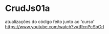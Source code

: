 # CrudJs01a

atualizações do código feito junto ao 'curso'
https://www.youtube.com/watch?v=tRcnPcSbGrI
